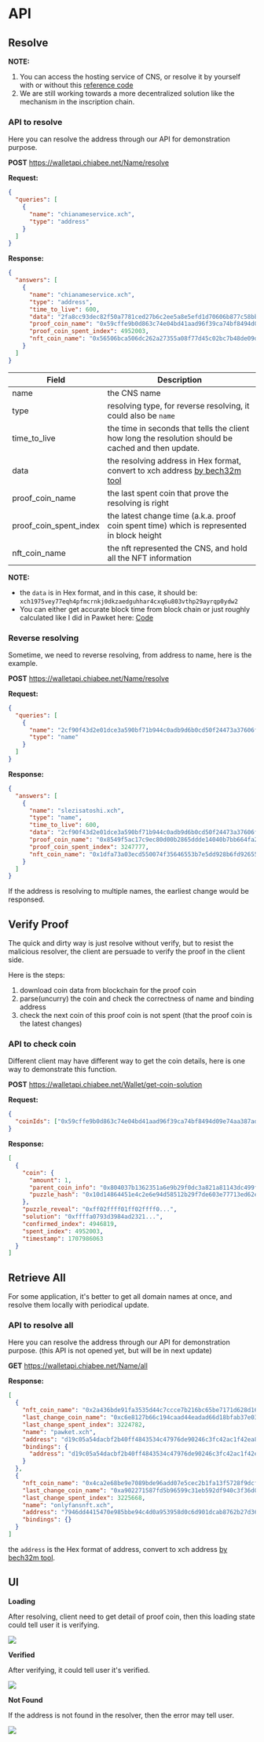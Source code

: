 # API

## Resolve

**NOTE:**

1. You can access the hosting service of CNS, or resolve it by yourself with or without this [reference code](https://github.com/SutuLabs/pawket-api)
2. We are still working towards a more decentralized solution like the mechanism in the inscription chain.

### API to resolve

Here you can resolve the address through our API for demonstration purpose.

**POST** https://walletapi.chiabee.net/Name/resolve

**Request:**

```json
{
  "queries": [
    {
      "name": "chianameservice.xch",
      "type": "address"
    }
  ]
}
```

**Response:**

```json
{
  "answers": [
    {
      "name": "chianameservice.xch",
      "type": "address",
      "time_to_live": 600,
      "data": "2fa8cc93dec82f50a7781ced27b6c2ee5a8e5efd1d70606b877c58bb8545e906",
      "proof_coin_name": "0x59cffe9b0d863c74e04bd41aad96f39ca74bf8494d09e74aa387ad2dbc81086d",
      "proof_coin_spent_index": 4952003,
      "nft_coin_name": "0x56506bca506dc262a27355a08f77d45c02bc7b48de09d1b1ab4d84864bd370df"
    }
  ]
}
```

| Field                  | Description                                                                                                      |
| ---------------------- | ---------------------------------------------------------------------------------------------------------------- |
| name                   | the CNS name                                                                                                     |
| type                   | resolving type, for reverse resolving, it could also be `name`                                                   |
| time_to_live           | the time in seconds that tells the client how long the resolution should be cached and then update.              |
| data                   | the resolving address in Hex format, convert to xch address [by bech32m tool](https://mixch.dev/#/tools/address) |
| proof_coin_name        | the last spent coin that prove the resolving is right                                                            |
| proof_coin_spent_index | the latest change time (a.k.a. proof coin spent time) which is represented in block height                                                      |
| nft_coin_name          | the nft represented the CNS, and hold all the NFT information                                                    |

**NOTE:**

- the `data` is in Hex format, and in this case, it should be: `xch1975vey77eqh4pfmcrnkj0dkzaedguhhar4cxq6u803vthp29ayrqp0ydw2`
- You can either get accurate block time from block chain or just roughly calculated like I did in Pawket here: [Code](https://github.com/SutuLabs/Pawket/blob/master/packages/pawket/src/components/Common/AddressField.vue#L223-L236)

### Reverse resolving

Sometime, we need to reverse resolving, from address to name, here is the example.

**POST** https://walletapi.chiabee.net/Name/resolve

**Request:**

```json
{
  "queries": [
    {
      "name": "2cf90f43d2e01dce3a590bf71b944c0adb9d6b0cd50f24473a37606f9a601378",
      "type": "name"
    }
  ]
}
```

**Response:**

```json
{
  "answers": [
    {
      "name": "slezisatoshi.xch",
      "type": "name",
      "time_to_live": 600,
      "data": "2cf90f43d2e01dce3a590bf71b944c0adb9d6b0cd50f24473a37606f9a601378",
      "proof_coin_name": "0x8549f5ac17c9ec80d00b2865ddde14040b7bb664fa23637cfdb822aead528043",
      "proof_coin_spent_index": 3247777,
      "nft_coin_name": "0x1dfa73a03ecd550074f35646553b7e5dd928b6fd9265597935142ddb62eae62e"
    }
  ]
}
```

If the address is resolving to multiple names, the earliest change would be responsed.

## Verify Proof

The quick and dirty way is just resolve without verify, but to resist the malicious resolver, the client are persuade to verify the proof in the client side.

Here is the steps:

1. download coin data from blockchain for the proof coin
2. parse(uncurry) the coin and check the correctness of name and binding address
3. check the next coin of this proof coin is not spent (that the proof coin is the latest changes)

### API to check coin

Different client may have different way to get the coin details, here is one way to demonstrate this function.

**POST** https://walletapi.chiabee.net/Wallet/get-coin-solution

**Request:**

```json
{
  "coinIds": ["0x59cffe9b0d863c74e04bd41aad96f39ca74bf8494d09e74aa387ad2dbc81086d"]
}
```

**Response:**

```json
[
  {
    "coin": {
      "amount": 1,
      "parent_coin_info": "0x804037b1362351a6e9b29f0dc3a821a81143dc499fd953a1b9573ed95fc4836e",
      "puzzle_hash": "0x10d14864451e4c2e6e94d58512b29f7de603e77713ed62e4b23f1b8af44f3b0d"
    },
    "puzzle_reveal": "0xff02ffff01ff02ffff0...",
    "solution": "0xffffa0793d3984ad2321...",
    "confirmed_index": 4946819,
    "spent_index": 4952003,
    "timestamp": 1707986063
  }
]
```

## Retrieve All

For some application, it's better to get all domain names at once, and resolve them locally with periodical update.

### API to resolve all

Here you can resolve the address through our API for demonstration purpose. (this API is not opened yet, but will be in next update)

**GET** https://walletapi.chiabee.net/Name/all

**Response:**

```json
[
  {
    "nft_coin_name": "0x2a436bde91fa3535d44c7ccce7b216bc65be7171d628d1624d195a050274fd4b",
    "last_change_coin_name": "0xc6e8127b66c194caad44eadad66d18bfab37e0343a9c2be0be35aada79a9b971",
    "last_change_spent_index": 3224782,
    "name": "pawket.xch",
    "address": "d19c05a54dacbf2b40ff4843534c47976de90246c3fc42ac1f42ea81b434b8ea",
    "bindings": {
      "address": "d19c05a54dacbf2b40ff4843534c47976de90246c3fc42ac1f42ea81b434b8ea"
    }
  },
  {
    "nft_coin_name": "0x4ca2e68be9e7089bde96add07e5cec2b1fa13f5728f9dcfbb5c46d644cb05151",
    "last_change_coin_name": "0xa902271587fd5b96599c31eb592df940c3f36d08289b0d756ad49511de2fb617",
    "last_change_spent_index": 3225668,
    "name": "onlyfansnft.xch",
    "address": "7946dd4415470e985bbe94c4d0a953958d0c6d901dcab8762b27d36160d8462a",
    "bindings": {}
  }
]
```

the `address` is the Hex format of address, convert to xch address [by bech32m tool](https://mixch.dev/#/tools/address).

## UI

**Loading**

After resolving, client need to get detail of proof coin, then this loading state could tell user it is verifying.

![](cns-loading.png)

**Verified**

After verifying, it could tell user it's verified.

![](cns-verified.png)

**Not Found**

If the address is not found in the resolver, then the error may tell user.

![](cns-not-found.png)
